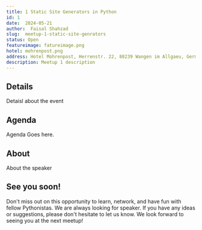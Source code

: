 ```yaml
---
title: 1 Static Site Generators in Python
id: 1 
date:  2024-05-21
author:  Faisal Shahzad
slug:  meetup-1-static-site-genrators
status: Open
featureimage: fatureimage.png
hotel: mohrenpost.png
address: Hotel Mohrenpost, Herrenstr. 22, 88239 Wangen im Allgaeu, Germany
description: Meetup 1 description
---
```


## Details
Detaisl about the event

## Agenda

Agenda Goes here. 

## About
About the speaker

## See you soon!
Don't miss out on this opportunity to learn, network, and have fun with fellow Pythonistas. We are always looking for speaker. If you have any ideas or suggestions, please don't hesitate to let us know. We look forward to seeing you at the next meetup!